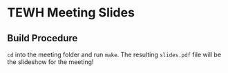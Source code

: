 # TEWH Meeting Slides

## Build Procedure

`cd` into the meeting folder and run `make`. The resulting `slides.pdf` file
will be the slideshow for the meeting!
